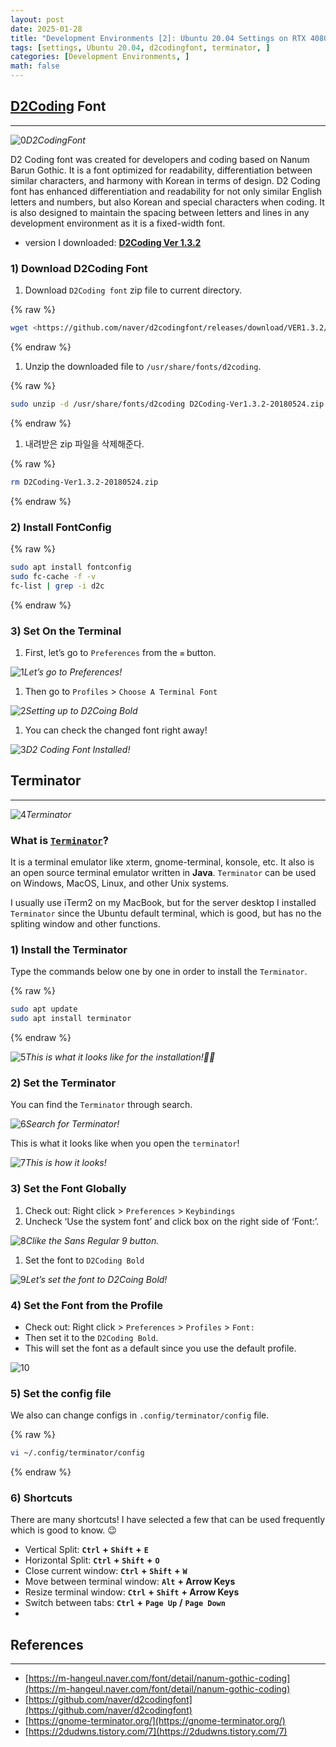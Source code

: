```yaml
---
layout: post
date: 2025-01-28
title: "Development Environments [2]: Ubuntu 20.04 Settings on RTX 4080 -4 - "
tags: [settings, Ubuntu 20.04, d2codingfont, terminator, ]
categories: [Development Environments, ]
math: false
---
```




## [D2Coding](https://github.com/naver/d2codingfont) Font


---


![0](/assets/img/2025-01-28-Development-Environments-[2]:-Ubuntu-20.04-Settings-on-RTX-4080--4---.md/0.png)_D2CodingFont_


D2 Coding font was created for developers and coding based on Nanum Barun Gothic. It is a font optimized for readability, differentiation between similar characters, and harmony with Korean in terms of design. D2 Coding font has enhanced differentiation and readability for not only similar English letters and numbers, but also Korean and special characters when coding. It is also designed to maintain the spacing between letters and lines in any development environment as it is a fixed-width font.

- version I downloaded: [**D2Coding Ver 1.3.2**](https://github.com/naver/d2codingfont/releases/tag/VER1.3.2)


### 1) Download D2Coding Font

1. Download `D2Coding font` zip file to current directory.


{% raw %}
```bash
wget <https://github.com/naver/d2codingfont/releases/download/VER1.3.2/D2Coding-Ver1.3.2-20180524.zip>
```
{% endraw %}


1. Unzip the downloaded file to `/usr/share/fonts/d2coding`.


{% raw %}
```bash
sudo unzip -d /usr/share/fonts/d2coding D2Coding-Ver1.3.2-20180524.zip
```
{% endraw %}


1. 내려받은 zip 파일을 삭제해준다.


{% raw %}
```bash
rm D2Coding-Ver1.3.2-20180524.zip
```
{% endraw %}




### 2) Install FontConfig



{% raw %}
```bash
sudo apt install fontconfig
sudo fc-cache -f -v
fc-list | grep -i d2c
```
{% endraw %}




### 3) Set On the Terminal

1. First, let’s go to `Preferences` from the `≡` button.

![1](/assets/img/2025-01-28-Development-Environments-[2]:-Ubuntu-20.04-Settings-on-RTX-4080--4---.md/1.png)_Let’s go to Preferences!_

1. Then go to `Profiles` > `Choose A Terminal Font`

![2](/assets/img/2025-01-28-Development-Environments-[2]:-Ubuntu-20.04-Settings-on-RTX-4080--4---.md/2.png)_Setting up to D2Coing Bold_

1. You can check the changed font right away!

![3](/assets/img/2025-01-28-Development-Environments-[2]:-Ubuntu-20.04-Settings-on-RTX-4080--4---.md/3.png)_D2 Coding Font Installed!_



## Terminator


---


![4](/assets/img/2025-01-28-Development-Environments-[2]:-Ubuntu-20.04-Settings-on-RTX-4080--4---.md/4.png)_Terminator_



### What is [`Terminator`](https://terminator-gtk3.readthedocs.io/en/latest/)?


It is a terminal emulator like xterm, gnome-terminal, konsole, etc. It also is an open source terminal emulator written in **Java**. `Terminator` can be used on Windows, MacOS, Linux, and other Unix systems.


I usually use iTerm2 on my MacBook, but for the server desktop I installed `Terminator` since the Ubuntu default terminal, which is good, but has no the spliting window and other functions.



### 1) Install the Terminator


Type the commands below one by one in order to install the `Terminator`.



{% raw %}
```bash
sudo apt update
sudo apt install terminator
```
{% endraw %}



![5](/assets/img/2025-01-28-Development-Environments-[2]:-Ubuntu-20.04-Settings-on-RTX-4080--4---.md/5.png)_This is what it looks like for the installation!👩‍💻_



### 2) Set the Terminator


You can find the `Terminator` through search.


![6](/assets/img/2025-01-28-Development-Environments-[2]:-Ubuntu-20.04-Settings-on-RTX-4080--4---.md/6.png)_Search for Terminator!_


This is what it looks like when you open the `terminator`!


![7](/assets/img/2025-01-28-Development-Environments-[2]:-Ubuntu-20.04-Settings-on-RTX-4080--4---.md/7.png)_This is how it looks!_



### 3) Set the Font Globally

1. Check out: Right click > `Preferences` > `Keybindings`
2. Uncheck ‘Use the system font’ and click box on the right side of ‘Font:’.

![8](/assets/img/2025-01-28-Development-Environments-[2]:-Ubuntu-20.04-Settings-on-RTX-4080--4---.md/8.png)_Clike the Sans Regular 9 button._

1. Set the font to `D2Coding Bold`

![9](/assets/img/2025-01-28-Development-Environments-[2]:-Ubuntu-20.04-Settings-on-RTX-4080--4---.md/9.png)_Let’s set the font to D2Coing Bold!_



### 4) Set the Font from the Profile

- Check out: Right click > `Preferences` > `Profiles` > `Font:`
- Then set it to the `D2Coding Bold`.
- This will set the font as a default since you use the default profile.

![10](/assets/img/2025-01-28-Development-Environments-[2]:-Ubuntu-20.04-Settings-on-RTX-4080--4---.md/10.png)



### 5) Set the config file


We also can change configs in `.config/terminator/config` file.



{% raw %}
```bash
vi ~/.config/terminator/config
```
{% endraw %}




### 6) Shortcuts


There are many shortcuts! I have selected a few that can be used frequently which is good to know. 😉

- Vertical Split: **`Ctrl`** **+** **`Shift`** **+** **`E`**
- Horizontal Split: **`Ctrl`** **+** **`Shift`** **+** **`O`**
- Close current window: **`Ctrl`** **+** **`Shift`** **+** **`W`**
- Move between terminal window: **`Alt`** **+ Arrow Keys**
- Resize terminal window: **`Ctrl`** **+** **`Shift`** **+ Arrow Keys**
- Switch between tabs: **`Ctrl`** **+** **`Page Up`** **/** **`Page Down`**
- 


## References


---

- [https://m-hangeul.naver.com/font/detail/nanum-gothic-coding](https://m-hangeul.naver.com/font/detail/nanum-gothic-coding)
- [https://github.com/naver/d2codingfont](https://github.com/naver/d2codingfont)
- [https://gnome-terminator.org/](https://gnome-terminator.org/)
- [https://2dudwns.tistory.com/7](https://2dudwns.tistory.com/7)
